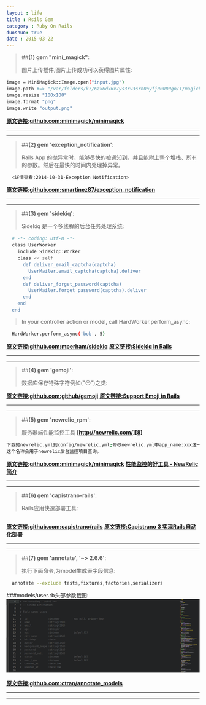 ```yaml
---
layout : life
title : Rsils Gem
category : Ruby On Rails
duoshuo: true
date : 2015-03-22
---
```


> ##**(1) gem "mini_magick"**:
>
> 图片上传插件,图片上传成功可以获得图片属性:
>
```sh
image = MiniMagick::Image.open("input.jpg")
image.path #=> "/var/folders/k7/6zx6dx6x7ys3rv3srh0nyfj00000gn/T/magick20140921-75881-1yho3zc.jpg"
image.resize "100x100"
image.format "png"
image.write "output.png"
```
**[原文链接:github.com:minimagick/minimagick][1]**

<!-- more -->

---------------------------------------
---------------------------------------
> ##**(2) gem 'exception_notification'**:
>
> Rails App 的抛异常时，能够尽快的被通知到，并且能附上整个堆栈、所有的参数。然后在最快的时间内处理掉异常。
>
```sh
  <详情查看:2014-10-31-Exception Notification>
```
**[原文链接:github.com:smartinez87/exception_notification][2]**

---------------------------------------
---------------------------------------
> ##**(3) gem 'sidekiq'**:
>
> Sidekiq 是一个多线程的后台任务处理系统:
>
```sh
  # -*- coding: utf-8 -*-
  class UserWorker
    include Sidekiq::Worker
    class << self
      def deliver_email_captcha(captcha)
        UserMailer.email_captcha(captcha).deliver
      end
      def deliver_forget_password(captcha)
        UserMailer.forget_password(captcha).deliver
      end
    end
  end
```
> In your controller action or model, call HardWorker.perform_async:
>
```sh
  HardWorker.perform_async('bob', 5)
```
**[原文链接:github.com:mperham/sidekiq][3]**
**[原文链接:Sidekiq in Rails][4]**

---------------------------------------
---------------------------------------
> ##**(4) gem 'gemoji'**:
>
> 数据库保存特殊字符例如("😔")之类:
>
**[原文链接:github.com:github/gemoji][5]**
**[原文链接:Support Emoji in Rails][6]**

---------------------------------------
---------------------------------------
> ##**(5) gem 'newrelic_rpm'**:
>
> 服务器端性能监控工具 **[http://newrelic.com/][8]**
>
```sh
下载的newrelic.yml到config/newrelic.yml;修改newrelic.yml中app_name:xxx这一样,将其修改为自己项目名称,
这个名称会用于newrelic后台监控项目查询。
```
**[原文链接:github.com:minimagick/minimagick][7]**
**[性能监控的好工具 - NewRelic 简介][9]**

---------------------------------------
---------------------------------------
> ##**(6) gem 'capistrano-rails'**:
>
> Rails应用快速部署工具:
>
```sh
```
**[原文链接:github.com:capistrano/rails][10]**
**[原文链接:Capistrano 3 实现Rails自动化部署][11]**

---------------------------------------
---------------------------------------
> ##**(7) gem 'annotate', '~> 2.6.6'**:
>
>执行下面命令,为model生成表字段信息:
>
```sh
  annotate --exclude tests,fixtures,factories,serializers
```
###models/user.rb头部参数截图:
![发送邮件成功](/res/img/blog/user_annotate.png)

**[原文链接:github.com:ctran/annotate_models][12]**

---------------------------------------
---------------------------------------

[1]:https://github.com/minimagick/minimagick
[2]:https://github.com/smartinez87/exception_notification
[3]:https://github.com/mperham/sidekiq
[4]:http://blog.lanvige.com/2014/06/10/sidekiq-in-rails/
[5]:https://github.com/github/gemoji

[6]:http://mumaren.me/blog/2013/11/27/support-emoji-in-rails-3-dot-2-14/
[7]:https://github.com/newrelic/rpm
[8]:http://newrelic.com/
[9]:https://ruby-china.org/topics/22379
[10]:https://github.com/capistrano/rails/

[11]:http://blog.lanvige.com/2014/02/21/using-capistrano-3-to-deploy/
[12]:https://github.com/ctran/annotate_models

[13]:
[14]:
[15]:
[16]:
[17]:
[18]:
[19]:
[20]: